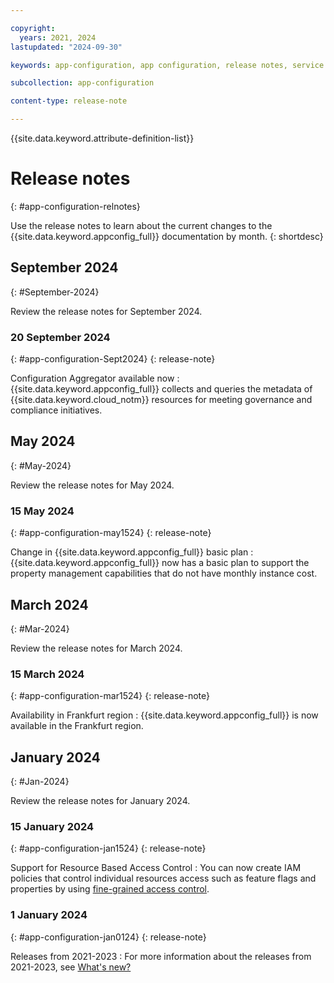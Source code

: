```yaml
---

copyright:
  years: 2021, 2024
lastupdated: "2024-09-30"

keywords: app-configuration, app configuration, release notes, service updates, service bulletin

subcollection: app-configuration

content-type: release-note

---
```


{{site.data.keyword.attribute-definition-list}}

# Release notes
{: #app-configuration-relnotes}

Use the release notes to learn about the current changes to the {{site.data.keyword.appconfig_full}} documentation by month.
{: shortdesc}

## September 2024
{: #September-2024}

Review the release notes for September 2024.

### 20 September 2024
{: #app-configuration-Sept2024}
{: release-note}

Configuration Aggregator available now
:   {{site.data.keyword.appconfig_full}} collects and queries the metadata of {{site.data.keyword.cloud_notm}} resources for meeting governance and compliance initiatives.

## May 2024
{: #May-2024}

Review the release notes for May 2024.

### 15 May 2024
{: #app-configuration-may1524}
{: release-note}

Change in {{site.data.keyword.appconfig_full}} basic plan
:   {{site.data.keyword.appconfig_full}} now has a basic plan to support the property management capabilities that do not have monthly instance cost.



## March 2024
{: #Mar-2024}

Review the release notes for March 2024.

### 15 March 2024
{: #app-configuration-mar1524}
{: release-note}

Availability in Frankfurt region
:   {{site.data.keyword.appconfig_full}} is now available in the Frankfurt region.

## January 2024
{: #Jan-2024}

Review the release notes for January 2024.

### 15 January 2024
{: #app-configuration-jan1524}
{: release-note}

Support for Resource Based Access Control
:   You can now create IAM policies that control individual resources access such as feature flags and properties by using [fine-grained access control](/docs/app-configuration?topic=app-configuration-ac-service-access-management).

### 1 January 2024
{: #app-configuration-jan0124}
{: release-note}

Releases from 2021-2023
:   For more information about the releases from 2021-2023, see [What's new?](/docs/app-configuration?topic=app-configuration-releases-notes#Sep-2023)
